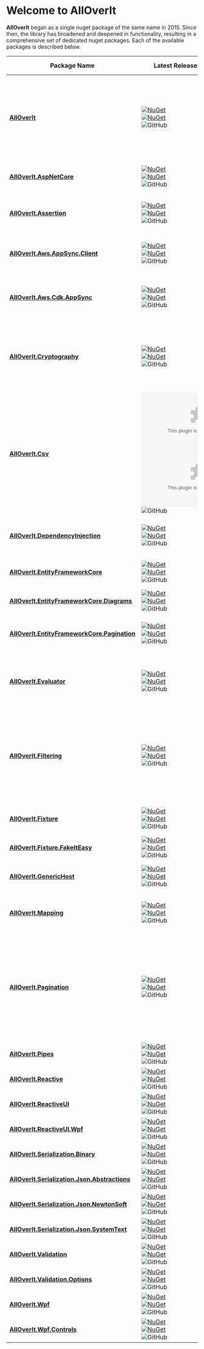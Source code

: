 # Welcome to AllOverIt

**AllOverIt** began as a single nuget package of the same name in 2015. Since then, the library has broadened and deepened in functionality, resulting in a comprehensive set of dedicated nuget packages. Each of the available packages is described below.

| Package Name | Latest Release&nbsp;&nbsp;&nbsp;&nbsp;&nbsp;&nbsp;&nbsp;&nbsp;&nbsp;&nbsp;&nbsp;&nbsp;&nbsp;&nbsp;&nbsp;&nbsp;&nbsp;&nbsp;&nbsp;&nbsp;&nbsp;&nbsp;&nbsp;&nbsp;&nbsp;&nbsp;&nbsp;&nbsp; | Target Frameworks&nbsp;&nbsp;&nbsp;&nbsp;&nbsp;&nbsp;&nbsp;&nbsp;&nbsp;&nbsp;&nbsp;&nbsp;&nbsp;&nbsp;&nbsp;&nbsp; | Description |
| - | - | - | - |
| **[AllOverIt](packages/AllOverIt/about.md)** | [![NuGet](https://img.shields.io/nuget/vpre/AllOverIt?color=E3505C)](https://www.nuget.org/packages/AllOverIt/)<br>[![NuGet](https://img.shields.io/nuget/dt/AllOverIt?color=FFC33C)](https://www.nuget.org/packages/AllOverIt/)<br>![GitHub](https://img.shields.io/github/license/mjfreelancing/alloverit) | ![](https://img.shields.io/badge/.NET-7.0-55A9EE.svg)<br>![](https://img.shields.io/badge/.NET-6.0-FF8C67.svg)<br>![](https://img.shields.io/badge/.NET-standard2.1-6EBE50.svg) | A comprehensive library containing a diverse range of classes and utility functions, intended to tackle a wide array of commonly encountered issues. Key areas of concern include threading, tasks, generic caching, event (message) aggregation, expression and reflection utilities, plugin contexts, enriched enums, pipelines, value objects, specifications, and dozens of extensions. |
| **[AllOverIt.AspNetCore](packages/AllOverIt.AspNetCore/about.md)** | [![NuGet](https://img.shields.io/nuget/vpre/AllOverIt.AspNetCore?color=E3505C)](https://www.nuget.org/packages/AllOverIt.AspNetCore/)<br>[![NuGet](https://img.shields.io/nuget/dt/AllOverIt.AspNetCore?color=FFC33C)](https://www.nuget.org/packages/AllOverIt.AspNetCore/)<br>![GitHub](https://img.shields.io/github/license/mjfreelancing/alloverit) | ![](https://img.shields.io/badge/.NET-7.0-55A9EE.svg)<br>![](https://img.shields.io/badge/.NET-6.0-FF8C67.svg) | Provides useful ASP.NET Core utilities such as custom model binding for **AllOverIt** based enriched enum types and arrays of values in a query string. |
| **[AllOverIt.Assertion](packages/AllOverIt.Assertion/about.md)** | [![NuGet](https://img.shields.io/nuget/vpre/AllOverIt.Assertion?color=E3505C)](https://www.nuget.org/packages/AllOverIt.Assertion/)<br>[![NuGet](https://img.shields.io/nuget/dt/AllOverIt.Assertion?color=FFC33C)](https://www.nuget.org/packages/AllOverIt.Assertion/)<br>![GitHub](https://img.shields.io/github/license/mjfreelancing/alloverit) | ![](https://img.shields.io/badge/.NET-7.0-55A9EE.svg)<br>![](https://img.shields.io/badge/.NET-6.0-FF8C67.svg)<br>![](https://img.shields.io/badge/.NET-standard2.1-6EBE50.svg) | Contains a useful collection of pre and post condition assertion extension methods and a fluent-like approach to throwing exceptions based on a given condition or custom predicate. |
| **[AllOverIt.Aws.AppSync.Client](packages/AllOverIt.Aws.AppSync.Client/about.md)** | [![NuGet](https://img.shields.io/nuget/vpre/AllOverIt.Aws.AppSync.Client?color=E3505C)](https://www.nuget.org/packages/AllOverIt.Aws.AppSync.Client/)<br>[![NuGet](https://img.shields.io/nuget/dt/AllOverIt.Aws.AppSync.Client?color=FFC33C)](https://www.nuget.org/packages/AllOverIt.Aws.AppSync.Client/)<br>![GitHub](https://img.shields.io/github/license/mjfreelancing/alloverit) | ![](https://img.shields.io/badge/.NET-7.0-55A9EE.svg)<br>![](https://img.shields.io/badge/.NET-6.0-FF8C67.svg)<br>![](https://img.shields.io/badge/.NET-standard2.1-6EBE50.svg) | Contains AWS AppSync GraphQL and Subscription clients with support for serialization using Newtonsoft or System.Text, including serialization of **AllOverIt** based enriched enums. |
| **[AllOverIt.Aws.Cdk.AppSync](packages/AllOverIt.Aws.Cdk.AppSync/about.md)** | [![NuGet](https://img.shields.io/nuget/vpre/AllOverIt.Aws.Cdk.AppSync?color=E3505C)](https://www.nuget.org/packages/AllOverIt.Aws.Cdk.AppSync/)<br>[![NuGet](https://img.shields.io/nuget/dt/AllOverIt.Aws.Cdk.AppSync?color=FFC33C)](https://www.nuget.org/packages/AllOverIt.Aws.Cdk.AppSync/)<br>![GitHub](https://img.shields.io/github/license/mjfreelancing/alloverit) | ![](https://img.shields.io/badge/.NET-7.0-55A9EE.svg)<br>![](https://img.shields.io/badge/.NET-6.0-FF8C67.svg) | An extensive library that greatly simplifies the generation of AWS Graphql schemas, including their associated mapping and resolver configuration, using a code-first approach. |
| **[AllOverIt.Cryptography](packages/AllOverIt.Cryptography/about.md)** | [![NuGet](https://img.shields.io/nuget/vpre/AllOverIt.Cryptography?color=E3505C)](https://www.nuget.org/packages/AllOverIt.Cryptography/)<br>[![NuGet](https://img.shields.io/nuget/dt/AllOverIt.Cryptography?color=FFC33C)](https://www.nuget.org/packages/AllOverIt.Cryptography/)<br>![GitHub](https://img.shields.io/github/license/mjfreelancing/alloverit) | ![](https://img.shields.io/badge/.NET-7.0-55A9EE.svg)<br>![](https://img.shields.io/badge/.NET-6.0-FF8C67.svg)<br>![](https://img.shields.io/badge/.NET-standard2.1-6EBE50.svg) | A library providing byte-array and stream-based interfaces for encryption algorithms such as AES, RSA and an RSA-AES hybrid. It also includes useful extension methods that greatly simplifies the encryption and decryption between byte-arrays, streams, plain text and base64 encoded versions of plain text and cipher text. |
| **[AllOverIt.Csv](packages/AllOverIt.Csv/about.md)** | [![NuGet](https://img.shields.io/nuget/vpre/AllOverIt.Csv?color=E3505C)](https://www.nuget.org/packages/AllOverIt.Csv/)<br>[![NuGet](https://img.shields.io/nuget/dt/AllOverIt.Csv?color=FFC33C)](https://www.nuget.org/packages/AllOverIt.Csv/)<br>![GitHub](https://img.shields.io/github/license/mjfreelancing/alloverit) | ![](https://img.shields.io/badge/.NET-7.0-55A9EE.svg)<br>![](https://img.shields.io/badge/.NET-6.0-FF8C67.svg)<br>![](https://img.shields.io/badge/.NET-standard2.1-6EBE50.svg) | Using CsvHelper to perform the actual writing of CSV content, this library provides a configuration based serializer that can export data using a model with fixed columns as well as dynamic columns derived from complex or array type properties. |
| **[AllOverIt.DependencyInjection](packages/AllOverIt.DependencyInjection/about.md)** | [![NuGet](https://img.shields.io/nuget/vpre/AllOverIt.DependencyInjection?color=E3505C)](https://www.nuget.org/packages/AllOverIt.DependencyInjection/)<br>[![NuGet](https://img.shields.io/nuget/dt/AllOverIt.DependencyInjection?color=FFC33C)](https://www.nuget.org/packages/AllOverIt.DependencyInjection/)<br>![GitHub](https://img.shields.io/github/license/mjfreelancing/alloverit) | ![](https://img.shields.io/badge/.NET-7.0-55A9EE.svg)<br>![](https://img.shields.io/badge/.NET-6.0-FF8C67.svg)<br>![](https://img.shields.io/badge/.NET-standard2.1-6EBE50.svg) | Provides useful dependency injection related utilities such as registering and resolving 'named' services, auto service discovery and registration via a service registrar, and service decoration. |
| **[AllOverIt.EntityFrameworkCore](packages/AllOverIt.EntityFrameworkCore/about.md)** | [![NuGet](https://img.shields.io/nuget/vpre/AllOverIt.EntityFrameworkCore?color=E3505C)](https://www.nuget.org/packages/AllOverIt.EntityFrameworkCore/)<br>[![NuGet](https://img.shields.io/nuget/dt/AllOverIt.EntityFrameworkCore?color=FFC33C)](https://www.nuget.org/packages/AllOverIt.EntityFrameworkCore/)<br>![GitHub](https://img.shields.io/github/license/mjfreelancing/alloverit) | ![](https://img.shields.io/badge/.NET-7.0-55A9EE.svg)<br>![](https://img.shields.io/badge/.NET-6.0-FF8C67.svg) | A library providing EntityFramework Core utilities such as a database migration helper and a value converter for **AllOverIt** based enriched enums. |
| **[AllOverIt.EntityFrameworkCore.Diagrams](packages/AllOverIt.EntityFrameworkCore.Diagrams/about.md)** | [![NuGet](https://img.shields.io/nuget/vpre/AllOverIt.EntityFrameworkCore.Diagrams?color=E3505C)](https://www.nuget.org/packages/AllOverIt.EntityFrameworkCore.Diagrams/)<br>[![NuGet](https://img.shields.io/nuget/dt/AllOverIt.EntityFrameworkCore.Diagrams?color=FFC33C)](https://www.nuget.org/packages/AllOverIt.EntityFrameworkCore.Diagrams/)<br>![GitHub](https://img.shields.io/github/license/mjfreelancing/alloverit) | ![](https://img.shields.io/badge/.NET-7.0-55A9EE.svg)<br>![](https://img.shields.io/badge/.NET-6.0-FF8C67.svg) | In conjunction with D2, this library will generate entity relationship diagrams for an EntityFramework Core DbContext. |
| **[AllOverIt.EntityFrameworkCore.Pagination](packages/AllOverIt.EntityFrameworkCore.Pagination/about.md)** | [![NuGet](https://img.shields.io/nuget/vpre/AllOverIt.EntityFrameworkCore.Pagination?color=E3505C)](https://www.nuget.org/packages/AllOverIt.EntityFrameworkCore.Pagination/)<br>[![NuGet](https://img.shields.io/nuget/dt/AllOverIt.EntityFrameworkCore.Pagination?color=FFC33C)](https://www.nuget.org/packages/AllOverIt.EntityFrameworkCore.Pagination/)<br>![GitHub](https://img.shields.io/github/license/mjfreelancing/alloverit) | ![](https://img.shields.io/badge/.NET-7.0-55A9EE.svg)<br>![](https://img.shields.io/badge/.NET-6.0-FF8C67.svg) | Using **AllOverIt.Pagination** as the basis for advanced keyset-based pagination, this library provides additional extensions for use with EntityFramework Core. |
| **[AllOverIt.Evaluator](packages/AllOverIt.Evaluator/about.md)** | [![NuGet](https://img.shields.io/nuget/vpre/AllOverIt.Evaluator?color=E3505C)](https://www.nuget.org/packages/AllOverIt.Evaluator/)<br>[![NuGet](https://img.shields.io/nuget/dt/AllOverIt.Evaluator?color=FFC33C)](https://www.nuget.org/packages/AllOverIt.Evaluator/)<br>![GitHub](https://img.shields.io/github/license/mjfreelancing/alloverit) | ![](https://img.shields.io/badge/.NET-7.0-55A9EE.svg)<br>![](https://img.shields.io/badge/.NET-6.0-FF8C67.svg)<br>![](https://img.shields.io/badge/.NET-standard2.1-6EBE50.svg) | A library containing a highly-extendable mathematical expression compiler and evaluator that includes constant, mutable, delegate, and lazily evaluated variables, offers implicit and explicit variable lookup, and supports custom arithmetic operators and operations. |
| **[AllOverIt.Filtering](packages/AllOverIt.Filtering/about.md)** | [![NuGet](https://img.shields.io/nuget/vpre/AllOverIt.Filtering?color=E3505C)](https://www.nuget.org/packages/AllOverIt.Filtering/)<br>[![NuGet](https://img.shields.io/nuget/dt/AllOverIt.Filtering?color=FFC33C)](https://www.nuget.org/packages/AllOverIt.Filtering/)<br>![GitHub](https://img.shields.io/github/license/mjfreelancing/alloverit) | ![](https://img.shields.io/badge/.NET-7.0-55A9EE.svg)<br>![](https://img.shields.io/badge/.NET-6.0-FF8C67.svg)<br>![](https://img.shields.io/badge/.NET-standard2.1-6EBE50.svg) | Adds comprehensive filtering support to any IQueryable with built-in provision for operations such as Contains, StartsWith, EndsWith, In, NotIn, EqualTo, NotEqualTo, GreaterThan, LessThan, GreaterThanOrEqual, LessThanOrEqual, as well as being able to create a custom predicate based on a Specification. This library provides options such as ignoring default (null) filter values and parameterizing query inputs, making it ideal for use with EntityFramework Core. |
| **[AllOverIt.Fixture](packages/AllOverIt.Fixture/about.md)** | [![NuGet](https://img.shields.io/nuget/vpre/AllOverIt.Fixture?color=E3505C)](https://www.nuget.org/packages/AllOverIt.Fixture/)<br>[![NuGet](https://img.shields.io/nuget/dt/AllOverIt.Fixture?color=FFC33C)](https://www.nuget.org/packages/AllOverIt.Fixture/)<br>![GitHub](https://img.shields.io/github/license/mjfreelancing/alloverit) | ![](https://img.shields.io/badge/.NET-7.0-55A9EE.svg)<br>![](https://img.shields.io/badge/.NET-6.0-FF8C67.svg)<br>![](https://img.shields.io/badge/.NET-standard2.1-6EBE50.svg) | A library containing a base fixture class with numerous helper methods to assist with scaffolding unit tests. Utilizes AutoFixture to do most of the hard work. |
| **[AllOverIt.Fixture.FakeItEasy](packages/AllOverIt.Fixture.FakeItEasy/about.md)** | [![NuGet](https://img.shields.io/nuget/vpre/AllOverIt.Fixture.FakeItEasy?color=E3505C)](https://www.nuget.org/packages/AllOverIt.Fixture.FakeItEasy/)<br>[![NuGet](https://img.shields.io/nuget/dt/AllOverIt.Fixture.FakeItEasy?color=FFC33C)](https://www.nuget.org/packages/AllOverIt.Fixture.FakeItEasy/)<br>![GitHub](https://img.shields.io/github/license/mjfreelancing/alloverit) | ![](https://img.shields.io/badge/.NET-7.0-55A9EE.svg)<br>![](https://img.shields.io/badge/.NET-6.0-FF8C67.svg)<br>![](https://img.shields.io/badge/.NET-standard2.1-6EBE50.svg) | A library extending **AllOverIt.Fixture** to support FakeItEasy integration. |
| **[AllOverIt.GenericHost](packages/AllOverIt.GenericHost/about.md)** | [![NuGet](https://img.shields.io/nuget/vpre/AllOverIt.GenericHost?color=E3505C)](https://www.nuget.org/packages/AllOverIt.GenericHost/)<br>[![NuGet](https://img.shields.io/nuget/dt/AllOverIt.GenericHost?color=FFC33C)](https://www.nuget.org/packages/AllOverIt.GenericHost/)<br>![GitHub](https://img.shields.io/github/license/mjfreelancing/alloverit) | ![](https://img.shields.io/badge/.NET-7.0-55A9EE.svg)<br>![](https://img.shields.io/badge/.NET-6.0-FF8C67.svg)<br>![](https://img.shields.io/badge/.NET-standard2.1-6EBE50.svg) | A library containing generic host helpers and convenience methods for setting up console applications that support dependency injection. |
| **[AllOverIt.Mapping](packages/AllOverIt.Mapping/about.md)** | [![NuGet](https://img.shields.io/nuget/vpre/AllOverIt.Mapping?color=E3505C)](https://www.nuget.org/packages/AllOverIt.Mapping/)<br>[![NuGet](https://img.shields.io/nuget/dt/AllOverIt.Mapping?color=FFC33C)](https://www.nuget.org/packages/AllOverIt.Mapping/)<br>![GitHub](https://img.shields.io/github/license/mjfreelancing/alloverit) | ![](https://img.shields.io/badge/.NET-7.0-55A9EE.svg)<br>![](https://img.shields.io/badge/.NET-6.0-FF8C67.svg)<br>![](https://img.shields.io/badge/.NET-standard2.1-6EBE50.svg) | A library containing an object mapper that is mostly configuration free but also capable of property exclusion, aliasing, null replacement, value conversion, and deep copying. |
| **[AllOverIt.Pagination](packages/AllOverIt.Pagination/about.md)** | [![NuGet](https://img.shields.io/nuget/vpre/AllOverIt.Pagination?color=E3505C)](https://www.nuget.org/packages/AllOverIt.Pagination/)<br>[![NuGet](https://img.shields.io/nuget/dt/AllOverIt.Pagination?color=FFC33C)](https://www.nuget.org/packages/AllOverIt.Pagination/)<br>![GitHub](https://img.shields.io/github/license/mjfreelancing/alloverit) | ![](https://img.shields.io/badge/.NET-7.0-55A9EE.svg)<br>![](https://img.shields.io/badge/.NET-6.0-FF8C67.svg)<br>![](https://img.shields.io/badge/.NET-standard2.1-6EBE50.svg) | An advanced keyset-based pagination library that uses a fluent-style builder to create queries that cater for forward and backward navigation for any given deterministic base query. Additionally, each page of results includes a 'continuation token' for the current, next, and previous page. These tokens can be used at a later time to navigate to the same location within the dataset, thereby somewhat overcoming the inability of random access traditionally associated with keyset-based navigation. |
| **[AllOverIt.Pipes](packages/AllOverIt.Pipes/about.md)** | [![NuGet](https://img.shields.io/nuget/vpre/AllOverIt.Pipes?color=E3505C)](https://www.nuget.org/packages/AllOverIt.Pipes/)<br>[![NuGet](https://img.shields.io/nuget/dt/AllOverIt.Pipes?color=FFC33C)](https://www.nuget.org/packages/AllOverIt.Pipes/)<br>![GitHub](https://img.shields.io/github/license/mjfreelancing/alloverit) | ![](https://img.shields.io/badge/.NET-7.0-55A9EE.svg)<br>![](https://img.shields.io/badge/.NET-6.0-FF8C67.svg) | A library providing support for pipe based communication. |
| **[AllOverIt.Reactive](packages/AllOverIt.Reactive/about.md)** | [![NuGet](https://img.shields.io/nuget/vpre/AllOverIt.Reactive?color=E3505C)](https://www.nuget.org/packages/AllOverIt.Reactive/)<br>[![NuGet](https://img.shields.io/nuget/dt/AllOverIt.Reactive?color=FFC33C)](https://www.nuget.org/packages/AllOverIt.Reactive/)<br>![GitHub](https://img.shields.io/github/license/mjfreelancing/alloverit) | ![](https://img.shields.io/badge/.NET-7.0-55A9EE.svg)<br>![](https://img.shields.io/badge/.NET-6.0-FF8C67.svg)<br>![](https://img.shields.io/badge/.NET-standard2.1-6EBE50.svg) | A library containing utility extensions for use with System.Reactive. |
| **[AllOverIt.ReactiveUI](packages/AllOverIt.ReactiveUI/about.md)** | [![NuGet](https://img.shields.io/nuget/vpre/AllOverIt.ReactiveUI?color=E3505C)](https://www.nuget.org/packages/AllOverIt.ReactiveUI/)<br>[![NuGet](https://img.shields.io/nuget/dt/AllOverIt.ReactiveUI?color=FFC33C)](https://www.nuget.org/packages/AllOverIt.ReactiveUI/)<br>![GitHub](https://img.shields.io/github/license/mjfreelancing/alloverit) | ![](https://img.shields.io/badge/.NET-7.0-55A9EE.svg)<br>![](https://img.shields.io/badge/.NET-6.0-FF8C67.svg)<br>![](https://img.shields.io/badge/.NET-standard2.1-6EBE50.svg) | A library containing utility extensions for use with ReactiveUI. |
| **[AllOverIt.ReactiveUI.Wpf](packages/AllOverIt.ReactiveUI.Wpf/about.md)** | [![NuGet](https://img.shields.io/nuget/vpre/AllOverIt.ReactiveUI.Wpf?color=E3505C)](https://www.nuget.org/packages/AllOverIt.ReactiveUI/)<br>[![NuGet](https://img.shields.io/nuget/dt/AllOverIt.ReactiveUI.Wpf?color=FFC33C)](https://www.nuget.org/packages/AllOverIt.ReactiveUI/)<br>![GitHub](https://img.shields.io/github/license/mjfreelancing/alloverit) | ![](https://img.shields.io/badge/.NET-7.0--windows-55A9EE.svg)<br>![](https://img.shields.io/badge/.NET-6.0--windows-FF8C67.svg) | A library containing utility extensions for use with ReactiveUI and WPF. |
| **[AllOverIt.Serialization.Binary](packages/AllOverIt.Serialization.Binary/about.md)** | [![NuGet](https://img.shields.io/nuget/vpre/AllOverIt.Serialization.Binary?color=E3505C)](https://www.nuget.org/packages/AllOverIt.Serialization.Binary/)<br>[![NuGet](https://img.shields.io/nuget/dt/AllOverIt.Serialization.Binary?color=FFC33C)](https://www.nuget.org/packages/AllOverIt.Serialization.Binary/)<br>![GitHub](https://img.shields.io/github/license/mjfreelancing/alloverit) | ![](https://img.shields.io/badge/.NET-7.0-55A9EE.svg)<br>![](https://img.shields.io/badge/.NET-6.0-FF8C67.svg)<br>![](https://img.shields.io/badge/.NET-standard2.1-6EBE50.svg) | A library providing support for binary serialization. |
| **[AllOverIt.Serialization.Json.Abstractions](packages/AllOverIt.Serialization.Json.Abstractions/about.md)** | [![NuGet](https://img.shields.io/nuget/vpre/AllOverIt.Serialization.Json.Abstractions?color=E3505C)](https://www.nuget.org/packages/AllOverIt.Serialization.Json.Abstractions/)<br>[![NuGet](https://img.shields.io/nuget/dt/AllOverIt.Serialization.Json.Abstractions?color=FFC33C)](https://www.nuget.org/packages/AllOverIt.Serialization.Json.Abstractions/)<br>![GitHub](https://img.shields.io/github/license/mjfreelancing/alloverit) | ![](https://img.shields.io/badge/.NET-7.0-55A9EE.svg)<br>![](https://img.shields.io/badge/.NET-6.0-FF8C67.svg)<br>![](https://img.shields.io/badge/.NET-standard2.1-6EBE50.svg) | A library containing JSON serialization abstractions. |
| **[AllOverIt.Serialization.Json.NewtonSoft](packages/AllOverIt.Serialization.Json.NewtonSoft/about.md)** | [![NuGet](https://img.shields.io/nuget/vpre/AllOverIt.Serialization.Json.NewtonSoft?color=E3505C)](https://www.nuget.org/packages/AllOverIt.Serialization.Json.NewtonSoft/)<br>[![NuGet](https://img.shields.io/nuget/dt/AllOverIt.Serialization.Json.NewtonSoft?color=FFC33C)](https://www.nuget.org/packages/AllOverIt.Serialization.Json.NewtonSoft/)<br>![GitHub](https://img.shields.io/github/license/mjfreelancing/alloverit) | ![](https://img.shields.io/badge/.NET-7.0-55A9EE.svg)<br>![](https://img.shields.io/badge/.NET-6.0-FF8C67.svg)<br>![](https://img.shields.io/badge/.NET-standard2.1-6EBE50.svg) | A library containing a wrapper for Newtonsoft.Json serialization based on AllOverIt.Serialization.Json.Abstractions. |
| **[AllOverIt.Serialization.Json.SystemText](packages/AllOverIt.Serialization.Json.SystemText/about.md)** | [![NuGet](https://img.shields.io/nuget/vpre/AllOverIt.Serialization.Json.SystemText?color=E3505C)](https://www.nuget.org/packages/AllOverIt.Serialization.Json.SystemText/)<br>[![NuGet](https://img.shields.io/nuget/dt/AllOverIt.Serialization.Json.SystemText?color=FFC33C)](https://www.nuget.org/packages/AllOverIt.Serialization.Json.SystemText/)<br>![GitHub](https://img.shields.io/github/license/mjfreelancing/alloverit) | ![](https://img.shields.io/badge/.NET-7.0-55A9EE.svg)<br>![](https://img.shields.io/badge/.NET-6.0-FF8C67.svg)<br>![](https://img.shields.io/badge/.NET-standard2.1-6EBE50.svg) | A library containing a wrapper for System.Text.Json serialization based on AllOverIt.Serialization.Json.Abstractions. |
| **[AllOverIt.Validation](packages/AllOverIt.Validation/about.md)** | [![NuGet](https://img.shields.io/nuget/vpre/AllOverIt.Validation?color=E3505C)](https://www.nuget.org/packages/AllOverIt.Validation/)<br>[![NuGet](https://img.shields.io/nuget/dt/AllOverIt.Validation?color=FFC33C)](https://www.nuget.org/packages/AllOverIt.Validation/)<br>![GitHub](https://img.shields.io/github/license/mjfreelancing/alloverit) | ![](https://img.shields.io/badge/.NET-7.0-55A9EE.svg)<br>![](https://img.shields.io/badge/.NET-6.0-FF8C67.svg)<br>![](https://img.shields.io/badge/.NET-standard2.1-6EBE50.svg) | A library containing additional validators and extensions for use with FluentValidation. |
| **[AllOverIt.Validation.Options](packages/AllOverIt.Validation.Options/about.md)** | [![NuGet](https://img.shields.io/nuget/vpre/AllOverIt.Validation.Options?color=E3505C)](https://www.nuget.org/packages/AllOverIt.Validation.Options/)<br>[![NuGet](https://img.shields.io/nuget/dt/AllOverIt.Validation.Options?color=FFC33C)](https://www.nuget.org/packages/AllOverIt.Validation.Options/)<br>![GitHub](https://img.shields.io/github/license/mjfreelancing/alloverit) | ![](https://img.shields.io/badge/.NET-7.0-55A9EE.svg)<br>![](https://img.shields.io/badge/.NET-6.0-FF8C67.svg)<br>![](https://img.shields.io/badge/.NET-standard2.1-6EBE50.svg) | A library containing Options validation using FluentValidation. |
| **[AllOverIt.Wpf](packages/AllOverIt.Wpf/about.md)** | [![NuGet](https://img.shields.io/nuget/vpre/AllOverIt.Wpf?color=E3505C)](https://www.nuget.org/packages/AllOverIt.Wpf/)<br>[![NuGet](https://img.shields.io/nuget/dt/AllOverIt.Wpf?color=FFC33C)](https://www.nuget.org/packages/AllOverIt.Wpf/)<br>![GitHub](https://img.shields.io/github/license/mjfreelancing/alloverit) | ![](https://img.shields.io/badge/.NET-7.0--windows-55A9EE.svg)<br>![](https://img.shields.io/badge/.NET-6.0--windows-FF8C67.svg)<br>![GitHub](https://img.shields.io/github/license/mjfreelancing/alloverit) | A library containing general purpose WPF utilities. |
| **[AllOverIt.Wpf.Controls](packages/AllOverIt.Wpf.Controls/about.md)** | [![NuGet](https://img.shields.io/nuget/vpre/AllOverIt.Wpf.Controls?color=E3505C)](https://www.nuget.org/packages/AllOverIt.Wpf.Controls/)<br>[![NuGet](https://img.shields.io/nuget/dt/AllOverIt.Wpf.Controls?color=FFC33C)](https://www.nuget.org/packages/AllOverIt.Wpf.Controls/)<br>![GitHub](https://img.shields.io/github/license/mjfreelancing/alloverit) | ![](https://img.shields.io/badge/.NET-7.0--windows-55A9EE.svg)<br>![](https://img.shields.io/badge/.NET-6.0--windows-FF8C67.svg) | A library containing useful WPF controls. |
